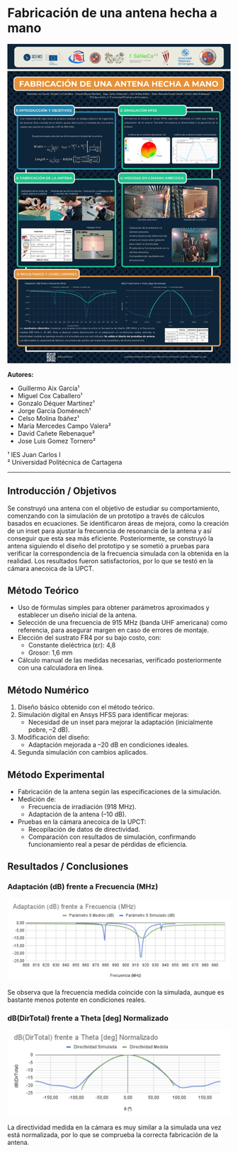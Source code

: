 # Fabricación de una antena hecha a mano

![IDIES Antena Poster](IDIES%20Antena%20POSTER.png)

**Autores:**  
- Guillermo Aix García¹  
- Miguel Cox Caballero¹  
- Gonzalo Déquer Martínez¹  
- Jorge García Doménech¹  
- Celso Molina Ibáñez¹  
- María Mercedes Campo Valera²  
- David Cañete Rebenaque²  
- Jose Luis Gomez Tornero²  

¹ IES Juan Carlos I  
² Universidad Politécnica de Cartagena  

---

## Introducción / Objetivos

Se construyó una antena con el objetivo de estudiar su comportamiento, comenzando con la simulación de un prototipo a través de cálculos basados en ecuaciones. Se identificaron áreas de mejora, como la creación de un inset para ajustar la frecuencia de resonancia de la antena y así conseguir que esta sea más eficiente. Posteriormente, se construyó la antena siguiendo el diseño del prototipo y se sometió a pruebas para verificar la correspondencia de la frecuencia simulada con la obtenida en la realidad. Los resultados fueron satisfactorios, por lo que se testó en la cámara anecoica de la UPCT.

## Método Teórico

- Uso de fórmulas simples para obtener parámetros aproximados y establecer un diseño inicial de la antena.  
- Selección de una frecuencia de 915 MHz (banda UHF americana) como referencia, para asegurar margen en caso de errores de montaje.  
- Elección del sustrato FR4 por su bajo costo, con:
  - Constante dieléctrica (εr): 4,8  
  - Grosor: 1,6 mm  
- Cálculo manual de las medidas necesarias, verificado posteriormente con una calculadora en línea.

## Método Numérico

1. Diseño básico obtenido con el método teórico.  
2. Simulación digital en Ansys HFSS para identificar mejoras:
   - Necesidad de un inset para mejorar la adaptación (inicialmente pobre, –2 dB).  
3. Modificación del diseño:
   - Adaptación mejorada a –20 dB en condiciones ideales.  
4. Segunda simulación con cambios aplicados.

## Método Experimental

- Fabricación de la antena según las especificaciones de la simulación.  
- Medición de:
  - Frecuencia de irradiación (918 MHz).  
  - Adaptación de la antena (–10 dB).  
- Pruebas en la cámara anecoica de la UPCT:
  - Recopilación de datos de directividad.  
  - Comparación con resultados de simulación, confirmando funcionamiento real a pesar de pérdidas de eficiencia.

## Resultados / Conclusiones

### Adaptación (dB) frente a Frecuencia (MHz)  
![Adaptación (dB) frente a Frecuencia (MHz)](foto1.png)

Se observa que la frecuencia medida coincide con la simulada, aunque es bastante menos potente en condiciones reales.

### dB(DirTotal) frente a Theta [deg] Normalizado  
![dB(DirTotal) frente a Theta Normalizado](foto2.png)

La directividad medida en la cámara es muy similar a la simulada una vez está normalizada, por lo que se comprueba la correcta fabricación de la antena.  
